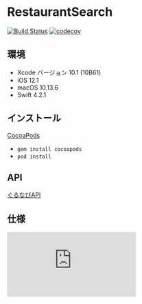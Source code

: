 # RestaurantSearch
[![Build Status](https://app.bitrise.io/app/e045223d22de3808/status.svg?token=0d4OsmRRs0lF6GroNUYP5A&branch=master)](https://app.bitrise.io/app/e045223d22de3808)
[![codecov](https://codecov.io/gh/IwanagaSari/RestaurantSearch/branch/master/graph/badge.svg?token=2xwzgh8zr6)](https://codecov.io/gh/IwanagaSari/RestaurantSearch)

## 環境

- Xcode バージョン 10.1  (10B61)  
- iOS 12.1  
- macOS 10.13.6  
- Swift 4.2.1

## インストール
[CocoaPods](https://github.com/cocoapods/cocoapods)

- `gem install cocoapods`
- `pod install`  

## API
[ぐるなびAPI](https://api.gnavi.co.jp/api/)

## 仕様
![](https://github.com/IwanagaSari/RestaurantSearch/blob/readme/Screenshots/specification1.pdf)
